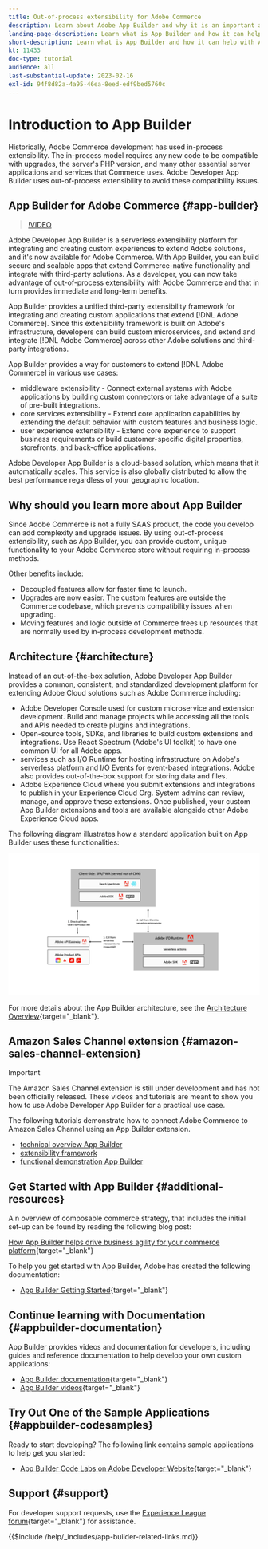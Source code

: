 ```yaml
---
title: Out-of-process extensibility for Adobe Commerce
description: Learn about Adobe App Builder and why it is an important aspect of out-of-process extensibility.
landing-page-description: Learn what is App Builder and how it can help with Adobe Commerce development strategies.
short-description: Learn what is App Builder and how it can help with Adobe Commerce development strategies.
kt: 11433
doc-type: tutorial
audience: all
last-substantial-update: 2023-02-16
exl-id: 94f8d82a-4a95-46ea-8eed-edf9bed5760c
---
```

# Introduction to App Builder

Historically, Adobe Commerce development has used in-process extensibility. The in-process model requires any new code to be compatible with upgrades, the server's PHP version, and many other essential server applications and services that Commerce uses. Adobe Developer App Builder uses out-of-process extensibility to avoid these compatibility issues.

## App Builder for Adobe Commerce {#app-builder}

>[!VIDEO](https://video.tv.adobe.com/v/3412839?quality=12&learn=on)

Adobe Developer App Builder is a serverless extensibility platform for integrating and creating custom experiences to extend Adobe solutions, and it's now available for Adobe Commerce. With App Builder, you can build secure and scalable apps that extend Commerce-native functionality and integrate with third-party solutions. As a developer, you can now take advantage of out-of-process extensibility with Adobe Commerce and that in turn provides immediate and long-term benefits.

App Builder provides a unified third-party extensibility framework for integrating and creating custom applications that extend [!DNL Adobe Commerce]. Since this extensibility framework is built on Adobe's infrastructure, developers can build custom microservices, and extend and integrate [!DNL Adobe Commerce] across other Adobe solutions and third-party integrations.

App Builder provides a way for customers to extend [!DNL Adobe Commerce] in various use cases:

* middleware extensibility - Connect external systems with Adobe applications by building custom connectors or take advantage of a suite of pre-built integrations.
* core services extensibility - Extend core application capabilities by extending the default behavior with custom features and business logic.
* user experience extensibility - Extend core experience to support business requirements or build customer-specific digital properties, storefronts, and back-office applications.

Adobe Developer App Builder is a cloud-based solution, which means that it automatically scales. This service is also globally distributed to allow the best performance regardless of your geographic location.

## Why should you learn more about App Builder

Since Adobe Commerce is not a fully SAAS product, the code you develop can add complexity and upgrade issues. By using out-of-process extensibility, such as App Builder, you can provide custom, unique functionality to your Adobe Commerce store without requiring in-process methods.

Other benefits include:

* Decoupled features allow for faster time to launch.
* Upgrades are now easier. The custom features are outside the Commerce codebase, which prevents  compatibility issues when upgrading.
* Moving features and logic outside of Commerce frees up resources that are normally used by in-process development methods.

## Architecture {#architecture}

Instead of an out-of-the-box solution, Adobe Developer App Builder provides a common, consistent, and standardized development platform for extending Adobe Cloud solutions such as Adobe Commerce including:

* Adobe Developer Console used for custom microservice and extension development. Build and manage projects while accessing all the tools and APIs needed to create plugins and integrations. 
* Open-source tools, SDKs, and libraries to build custom extensions and integrations. Use  React Spectrum (Adobe's UI toolkit) to have one common UI for all Adobe apps. 
* services such as I/O Runtime for hosting infrastructure on Adobe's serverless platform and I/O Events for event-based integrations. Adobe also provides out-of-the-box support for storing data and files. 
* Adobe Experience Cloud where you submit extensions and integrations to publish in your Experience Cloud Org. System admins can review, manage, and approve these extensions. Once published, your custom App Builder extensions and tools are available alongside other Adobe Experience Cloud apps.

The following diagram illustrates how a standard application built on App Builder uses these functionalities:

![Architecture](/help/assets/app-builder/app-builder-architecture.jpeg)

For more details about the App Builder architecture, see the [Architecture Overview](https://developer.adobe.com/app-builder/docs/guides/){target="_blank"}.

## Amazon Sales Channel extension {#amazon-sales-channel-extension}

>[!IMPORTANT]
>
>The Amazon Sales Channel extension is still under development and has not been officially released.  These videos and tutorials are meant to show you how to use Adobe Developer App Builder for a practical use case.

The following tutorials demonstrate how to connect Adobe Commerce to Amazon Sales Channel using an App Builder extension. 

* [technical overview App Builder](../app-builder/app-builder-technical-overview.md)
* [extensibility framework](../app-builder/extensibility-framework-commerce-eventing.md)
* [functional demonstration App Builder](../app-builder/app-builder-functional-demonstration.md)

## Get Started with App Builder {#additional-resources}

A n overview of composable commerce strategy, that includes the initial set-up can be found by reading the following blog post:

[How App Builder helps drive business agility for your commerce platform](https://business.adobe.com/blog/how-to/how-app-builder-helps-you-implement-a-composable-commerce-strategy){target="_blank"}

To help you get started with App Builder, Adobe has created the following documentation:

* [App Builder Getting Started](https://developer.adobe.com/app-builder/docs/getting_started/){target="_blank"}

## Continue learning with Documentation {#appbuilder-documentation}

App Builder provides videos and documentation for developers, including guides and reference documentation to help develop your own custom applications:

* [App Builder documentation](https://developer.adobe.com/app-builder/docs/overview/){target="_blank"}
* [App Builder videos](https://www.youtube.com/playlist?list=PLcVEYUqU7VRfDij-Jbjyw8S8EzW073F_o){target="_blank"}

## Try Out One of the Sample Applications {#appbuilder-codesamples}

Ready to start developing? The following link contains sample applications to help get you started:

* [App Builder Code Labs on Adobe Developer Website](https://developer.adobe.com/app-builder/docs/resources/){target="_blank"}

## Support {#support}

For developer support requests, use the [Experience League forum](https://experienceleaguecommunities.adobe.com/t5/app-builder/ct-p/project-firefly){target="_blank"} for assistance.

{{$include /help/_includes/app-builder-related-links.md}}
